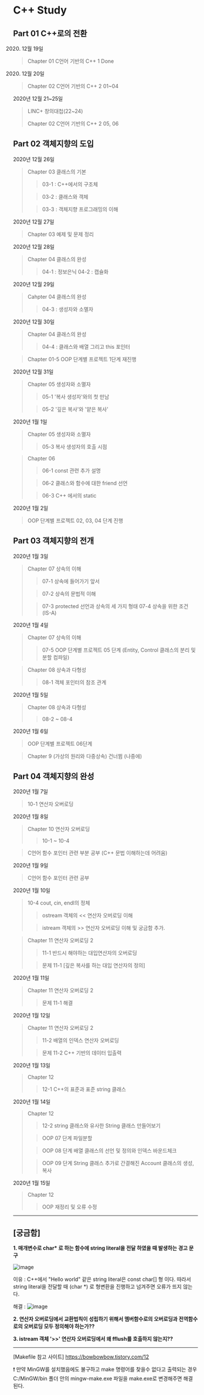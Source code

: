 C++ Study
===
Part 01 C++로의 전환
---
2020. 12월 19일

> Chapter 01 C언어 기반의 C++ 1 Done

2020. 12월 20일

> Chapter 02 C언어 기반의 C++ 2 01~04 

2020년 12월 21~25일
> LINC+ 창의대첩(22~24)
> 
> Chapter 02 C언어 기반의 C++ 2 05, 06

Part 02 객체지향의 도입
---
2020년 12월 26일
> Chapter 03 클래스의 기본
>   > 03-1 : C++에서의 구조체
> 
>   >03-2 : 클래스와 객체
> 
>   >03-3 : 객체지향  프로그래밍의 이해

2020년 12월 27일
> Chapter 03 예제 및 문제 정리

2020년 12월 28일
> Chapter 04 클래스의 완성
>   > 04-1 : 정보은닉
 04-2 : 캡슐화

2020년 12월 29일
> Cahpter 04 클래스의 완성
>   > 04-3 : 생성자와 소멸자

2020년 12월 30일
> Chapter 04 클래스의 완성
>   > 04-4 : 클래스와 배열 그리고 this 포인터

> Chapter 01-5 OOP 단계별 프로젝트 1단계 재진행

2020년 12월 31일
> Chapter 05 생성자와 소멸자
>   > 05-1 '복사 생성자'와의 첫 만남
> 
>   >05-2 '깊은 복사'와 '얕은 복사'

2020년 1월 1일
> Chapter 05 생성자와 소멸자
>   > 05-3 복사 생성자의 호출 시점

> Chapter 06
>   > 06-1 const 관련 추가 설명
> 
>   > 06-2 클래스와 함수에 대한 friend 선언
> 
>   > 06-3 C++ 에서의 static

2020년 1월 2일
> OOP 단계별 프로젝트 02, 03, 04 단계 진행

Part 03 객체지향의 전개
---

2020년 1월 3일
> Chapter 07 상속의 이해
>   > 07-1 상속에 들어가기 앞서
> 
>   > 07-2 상속의 문법적 이해
> 
>   > 07-3 protected 선언과 상속의 세 가지 형태
>   > 07-4 상속을 위한 조건 (IS-A)

2020년 1월 4일
> Chapter 07 상속의 이해
>   > 07-5 OOP 단계별 프로젝트 05 단계 (Entity, Control 클래스의 분리 및 분할 컴파일)

> Chapter 08 상속과 다형성
>   > 08-1 객체 포인터의 참조 관계

2020년 1월 5일
> Chapter 08 상속과 다형성
>   > 08-2 ~ 08-4

2020년 1월 6일
> OOP 단계별 프로젝트 06단계 

> Chapter 9 (가상의 원리와 다중상속) 건너뜀 (나중에)

Part 04 객체지향의 완성
---
2020년 1월 7일
> 10-1 연산자 오버로딩 

2020년 1월 8일
> Chapter 10 연산자 오버로딩
>   > 10-1 ~ 10-4 

> C언어 함수 포인터 관련 부분 공부 (C++ 문법 이해하는데 어려움)

2020년 1월 9일
> C언어 함수 포인터 관련 공부

2020년 1월 10일
> 10-4 cout, cin, endl의 정체
>   > ostream 객체의 << 연산자 오버로딩 이해
>   
>   > istream 객체의 >> 연산자 오버로딩 이해 및 궁금함 추가.

> Chapter 11 연산자 오버로딩 2
>   > 11-1 반드시 해야하는 대입연산자의 오버로딩
> 
>   > 문제 11-1 [깊은 복사를 하는 대입 연산자의 정의] 

2020년 1월 11일
> Chapter 11 연산자 오버로딩 2
>   > 문제 11-1 해결

2020년 1월 12일
> Chapter 11 연산자 오버로딩 2
>   > 11-2 배열의 인덱스 연산자 오버로딩
> 
>   > 문제 11-2 C++ 기반의 데이터 입출력

2020년 1월 13일
> Chapter 12 
>   > 12-1 C++의 표준과 표준 string 클래스

2020년 1월 14일
> Chapter 12
>   > 12-2 string 클래스와 유사한 String 클래스 만들어보기
> 
>   > OOP 07 단계 파일분할 
> 
>   > OOP 08 단계 배열 클래스의 선언 및 정의와 인덱스 바운드체크
> 
>   > OOP 09 단계 String 클래스 추가로 간결해진 Account 클래스의 생성, 복사

2020년 1월 15일
> Chapter 12
>   > OOP 재정리 및 오류 수정

---

[궁금함]
---
**1. 매개변수로 char\* 로 하는 함수에 string literal을 전달 하였을 때 발생하는 경고 문구**

![image](https://user-images.githubusercontent.com/52594760/103165760-defa3f80-485e-11eb-83e0-cab264003d29.png)

이유 : C++에서 "Hello world" 같은 string literal은 const char[] 형 이다.
따라서 string literal을 전달할 때 (char *) 로 형변환을 진행하고 넘겨주면 오류가 뜨지 않는다.

해결 :
![image](https://user-images.githubusercontent.com/52594760/103165944-1ff35380-4861-11eb-9465-ef310e00171f.png)


**2. 연산자 오버로딩에서 교환법칙이 성립하기 위해서 멤버함수로의 오버로딩과 전역함수로의 오버로딩 모두 정의해야 하는가??**

**3. istream 객체 '>>' 연산자 오버로딩에서 왜 fflush를 호출하지 않는지??** 



---

[Makefile 참고 사이트] https://bowbowbow.tistory.com/12

❗ 만약 MinGW를 설치했음에도 불구하고 make 명령어를 찾을수 없다고 출력되는 경우
C:/MinGW/bin 폴더 안의 mingw-make.exe 파일을 make.exe로 변경해주면 해결 된다.